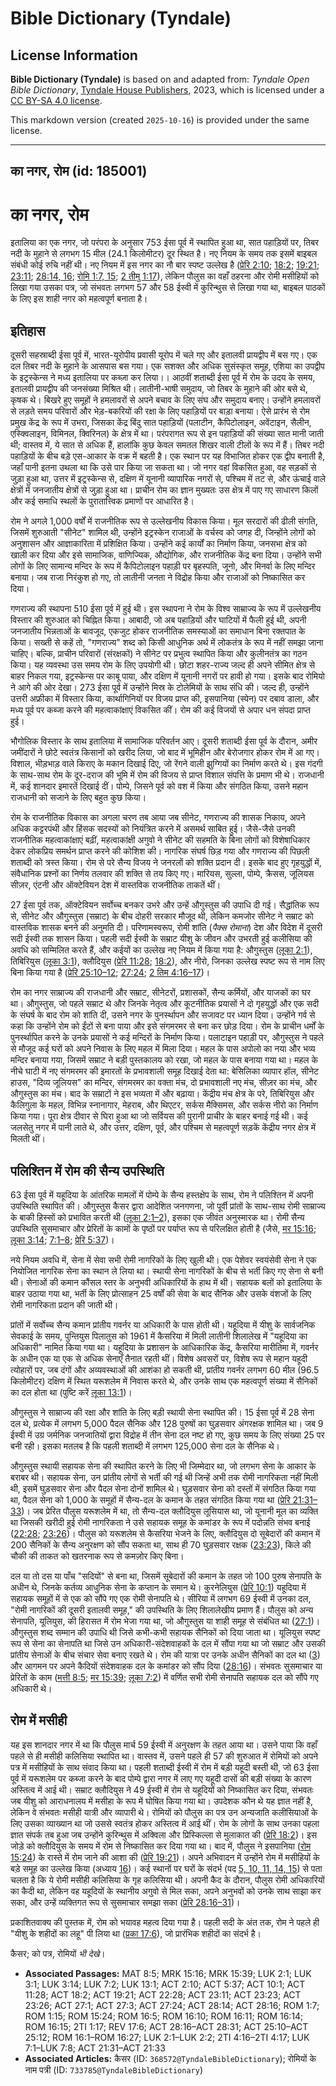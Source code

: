 # Bible Dictionary (Tyndale)

## License Information

**Bible Dictionary (Tyndale)** is based on and adapted from: _Tyndale Open Bible Dictionary_, [Tyndale House Publishers](https://tyndaleopenresources.com/), 2023, which is licensed under a [CC BY-SA 4.0 license](https://creativecommons.org/licenses/by-sa/4.0/legalcode.en).

This markdown version (created `2025-10-16`) is provided under the same license.



--------------------------------

## का नगर, रोम (id: 185001)

का नगर, रोम
===========

इतालिया का एक नगर, जो परंपरा के अनुसार 753 ईसा पूर्व में स्थापित हुआ था, सात पहाड़ियों पर, तिबर नदी के मुहाने से लगभग 15 मील (24\.1 किलोमीटर) दूर स्थित है। नए नियम के समय तक इसमें बाइबल संबंधी कोई रुचि नहीं थी। नए नियम में इस नगर का नौ बार स्पष्ट उल्लेख है ([प्रेरि 2:10](https://ref.ly/Acts2:10); [18:2](https://ref.ly/Acts18:2); [19:21](https://ref.ly/Acts19:21); [23:11](https://ref.ly/Acts23:11); [28:14, 16](https://ref.ly/Acts28:14,Acts28:16); [रोमि 1:7, 15](https://ref.ly/Rom1:7,Rom1:15); [2 तीमु 1:17](https://ref.ly/2Tim1:17)), लेकिन पौलुस का वहाँ ठहरना और रोमी मसीहियों को लिखा गया उसका पत्र, जो संभवतः लगभग 57 और 58 ईस्वी में कुरिन्थुस से लिखा गया था, बाइबल पाठकों के लिए इस शाही नगर को महत्वपूर्ण बनाता है।

इतिहास
------

दूसरी सहस्राब्दी ईसा पूर्व में, भारत\-यूरोपीय प्रवासी यूरोप में चले गए और इतालवी प्रायद्वीप में बस गए। एक दल तिबर नदी के मुहाने के आसपास बस गया। एक सशक्त और अधिक सुसंस्कृत समूह, एशिया का उपद्वीप के इट्रस्केन्स ने मध्य इतालिया पर कब्ज़ा कर लिया।। आठवीं शताब्दी ईसा पूर्व में रोम के उदय के समय, इतालवी प्रायद्वीप की जनसंख्या मिश्रित थी। लातीनी\-भाषी समुदाय, जो तिबर के मुहाने की ओर बसे थे, कृषक थे। बिखरे हुए समूहों ने हमलावरों से अपने बचाव के लिए संघ और समुदाय बनाए। उन्होंने हमलावरों से लड़ते समय परिवारों और भेड़\-बकरियों की रक्षा के लिए पहाड़ियों पर बाड़ा बनाया। ऐसे प्रारंभ से रोम प्रमुख केंद्र के रूप में उभरा, जिसका केंद्र बिंदु सात पहाड़ियों (पलाटीन, कैपिटोलाइन, अवेंटाइन, सैलीन, एस्क्विलाइन, विमिनल, क्विरिनल) के क्षेत्र में था। परंपरागत रूप से इन पहाड़ियों की संख्या सात मानी जाती थी; वास्तव में, ये सात से अधिक हैं, हालांकि कुछ केवल समतल शिखर वाली टीलों के रूप में हैं। तिबर नदी पहाड़ियों के बीच बड़े एस\-आकार के वक्र में बहती है। एक स्थान पर यह विभाजित होकर एक द्वीप बनाती है, जहाँ पानी इतना उथला था कि उसे पार किया जा सकता था। जो नगर वहां विकसित हुआ, वह सड़कों से जुड़ा हुआ था, उत्तर में इट्रस्केन्स से, दक्षिण में यूनानी व्यापारिक नगरों से, पश्चिम में तट से, और ऊंचाई वाले क्षेत्रों में जनजातीय क्षेत्रों से जुड़ा हुआ था। प्राचीन रोम का ज्ञान मुख्यतः उस क्षेत्र में पाए गए साधारण किलों और कई समाधि स्थलों के पुरातात्त्विक प्रमाणों पर आधारित है।

रोम ने अगले 1,000 वर्षों में राजनीतिक रूप से उल्लेखनीय विकास किया। मूल सरदारों की ढीली संगति, जिसमें शुरुआती "सीनेट" शामिल थी, उन्होंने इट्रस्केन राजाओं के वर्चस्व को जगह दी, जिन्होंने लोगों को अनुशासन और आज्ञाकारिता में प्रशिक्षित किया। उन्होंने कई कार्यों का निर्माण किया, जनसभा क्षेत्र को खाली कर दिया और इसे सामाजिक, वाणिज्यिक, औद्योगिक, और राजनीतिक केंद्र बना दिया। उन्होंने सभी लोगों के लिए सामान्य मन्दिर के रूप में कैपिटोलाइन पहाड़ी पर बृहस्पति, जूनो, और मिनर्वा के लिए मन्दिर बनाया। जब राजा निरंकुश हो गए, तो लातीनी जनता ने विद्रोह किया और राजाओं को निष्कासित कर दिया।

गणराज्य की स्थापना 510 ईसा पूर्व में हुई थी। इस स्थापना ने रोम के विश्व साम्राज्य के रूप में उल्लेखनीय विस्तार की शुरुआत को चिह्नित किया। आबादी, जो अब पहाड़ियों और घाटियों में फैली हुई थी, अपनी जनजातीय भिन्नताओं के बावजूद, एकजुट होकर राजनीतिक समस्याओं का समाधान बिना रक्तपात के किया। सख्ती से कहें तो, "गणराज्य" शब्द को किसी आधुनिक अर्थ में लोकतंत्र के रूप में नहीं समझा जाना चाहिए। बल्कि, प्राचीन परिवारों (संरक्षकों) ने सीनेट पर प्रभुत्व स्थापित किया और कुलीनतंत्र का गठन किया। यह व्यवस्था उस समय रोम के लिए उपयोगी थी। छोटा शहर\-राज्य जल्द ही अपने सीमित क्षेत्र से बाहर निकल गया, इट्रस्केन्स पर काबू पाया, और दक्षिण में यूनानी नगरों पर हावी हो गया। इसके बाद रोमियो ने आगे की ओर देखा। 273 ईसा पूर्व में उन्होंने मिस्र के टोलेमियों के साथ संधि की। जल्द ही, उन्होंने उत्तरी अफ्रीका में विस्तार किया, कार्थागिनियों पर विजय प्राप्त की, इसपानिया (स्पेन) पर दबाव डाला, और मध्य पूर्व पर कब्जा करने की महत्वाकांक्षाएं विकसित कीं। रोम की कई विजयों से अपार धन संपदा प्राप्त हुई।

भौगोलिक विस्तार के साथ इतालिया में सामाजिक परिवर्तन आए। दूसरी शताब्दी ईसा पूर्व के दौरान, अमीर जमींदारों ने छोटे स्वतंत्र किसानों को खरीद लिया, जो बाद में भूमिहीन और बेरोजगार होकर रोम में आ गए। विशाल, भीड़भाड़ वाले किराए के मकान दिखाई दिए, जो रेंगने वाली झुग्गियों का निर्माण करते थे। इस गंदगी के साथ\-साथ रोम के दूर\-दराज की भूमि में रोम की विजय से प्राप्त विशाल संपत्ति के प्रमाण भी थे। राजधानी में, कई शानदार इमारतें दिखाई दीं। पोम्पे, जिसने पूर्व को वश में किया और संगठित किया, उसने महान राजधानी को सजाने के लिए बहुत कुछ किया।

रोम के राजनीतिक विकास का अगला चरण तब आया जब सीनेट, गणराज्य की शासक निकाय, अपने अधिक कट्टरपंथी और हिंसक सदस्यों को नियंत्रित करने में असमर्थ साबित हुई। जैसे\-जैसे उनकी राजनीतिक महत्वाकांक्षाएं बढ़ीं, महत्वाकांक्षी अगुवो ने सीनेट की सहमति के बिना लोगों को विशेषाधिकार देकर लोकप्रिय समर्थन प्राप्त करने की कोशिश की। नागरिक संघर्ष छिड़ गया और गणराज्य की पिछली शताब्दी को त्रस्त किया। रोम से परे सैन्य विजय ने जनरलों को शक्ति प्रदान दी। इसके बाद हुए गृहयुद्धों में, संवैधानिक प्रश्नों का निर्णय तलवार की शक्ति से तय किए गए। मारियस, सुल्ला, पोम्पे, क्रैसस, जूलियस सीज़र, एंटनी और ऑक्टेवियन देश में वास्तविक राजनीतिक ताकतें थीं।

27 ईसा पूर्व तक, ऑक्टेवियन सर्वोच्च बनकर उभरे और उन्हें औगुस्तुस की उपाधि दी गई। सैद्धांतिक रूप से, सीनेट और औगुस्तुस (सम्राट) के बीच दोहरी सरकार मौजूद थी, लेकिन कमजोर सीनेट ने सम्राट को वास्तविक शासक बनने की अनुमति दी। परिणामस्वरूप, रोमी शांति (*पैक्स रोमाना*) देश और विदेश में दूसरी सदी ईस्वी तक शासन किया। पहली सदी ईस्वी के सम्राट यीशु के जीवन और उभरती हुई कलीसिया की अवधि को सम्मिलित करते हैं, और कईयों का उल्लेख नए नियम में किया गया है: औगुस्तुस ([लूका 2:1](https://ref.ly/Luke2:1)), तिबिरियुस ([लूका 3:1](https://ref.ly/Luke3:1)), क्लौदियुस ([प्रेरि 11:28](https://ref.ly/Acts11:28); [18:2](https://ref.ly/Acts18:2)), और नीरो, जिनका उल्लेख स्पष्ट रूप से नाम लिए बिना किया गया है ([प्रेरि 25:10–12](https://ref.ly/Acts25:10-Acts25:12); [27:24](https://ref.ly/Acts27:24); [2 तिम 4:16–17](https://ref.ly/2Tim4:16-2Tim4:17))।

रोम का नगर साम्राज्य की राजधानी और सम्राट, सीनेटरों, प्रशासकों, सैन्य कर्मियों, और याजकों का घर था। औगुस्तुस, जो पहले सम्राट थे और जिनके नेतृत्व और कूटनीतिक प्रयासों ने दो गृहयुद्धों और एक सदी के संघर्ष के बाद रोम को शांति दी, उसने नगर के पुनर्स्थापन और सजावट पर ध्यान दिया। उन्होंने गर्व से कहा कि उन्होंने रोम को ईंटों से बना पाया और इसे संगमरमर से बना कर छोड़ दिया। रोम के प्राचीन धर्मों के पुनर्स्थापित करने के उनके प्रयासों ने कई मन्दिरों के निर्माण किया। पलाटाइन पहाड़ी पर, औगुस्तुस ने पहले से मौजूद कई घरों को अपने निवास के लिए महल में मिला दिया। महल के पास अपोलो का नया और भव्य मन्दिर बनाया गया, जिसमें सम्राट ने बड़ी पुस्तकालय को रखा, जो महल के पास बनाया गया था। महल के नीचे घाटी में नए संगमरमर की इमारतों के प्रभावशाली समूह दिखाई देता था: बेसिलिका व्यापार हॉल, सीनेट हाउस, "दिव्य जूलियस" का मन्दिर, संगमरमर का वक्ता मंच, दो प्रभावशाली नए मंच, सीज़र का मंच, और औगुस्तुस का मंच। बाद के सम्राटों ने इस भव्यता में और बढ़ाया। केंद्रीय मंच क्षेत्र के परे, तिबिरियुस और कैलिगुला के महल, विभिन्न स्नानागार, मेहराब, और थिएटर, सर्कस मैक्सिमस, और सर्कस नीरो का निर्माण किया गया। पूरा क्षेत्र दीवार से घिरा हुआ था जो सर्वियस की पुरानी प्राचीर के बाहर बनाई गई थी। कई जलसेतु नगर में पानी लाते थे, और उत्तर, दक्षिण, पूर्व, और पश्चिम से महत्वपूर्ण सड़कें केंद्रीय नगर क्षेत्र में मिलती थीं।

पलिश्तिन में रोम की सैन्य उपस्थिति
----------------------------------

63 ईसा पूर्व में यहूदिया के आंतरिक मामलों में पोम्पे के सैन्य हस्तक्षेप के साथ, रोम ने पलिश्तिन में अपनी उपस्थिति स्थापित की। औगुस्तुस कैसर द्वारा आदेशित जनगणना, जो पूर्वी प्रांतों के साथ\-साथ रोमी साम्राज्य के बाकी हिस्सों को प्रभावित करती थी ([लूका 2:1–2](https://ref.ly/Luke2:1-Luke2:2)), इसका एक जीवंत अनुस्मारक था। रोमी सैन्य उपस्थिति सुसमाचार और प्रेरितों के कामों के पृष्ठों पर पर्याप्त रूप से परिलक्षित होती है (जैसे, [मर 15:16](https://ref.ly/Mark15:16); [लूका 3:14](https://ref.ly/Luke3:14); [7:1–8](https://ref.ly/Luke7:1-Luke7:8); [प्रेरि 5:37](https://ref.ly/Acts5:37))।

नये नियम अवधि में, सेना में सेवा सभी रोमी नागरिकों के लिए खुली थी। एक पेशेवर स्वयंसेवी सेना ने एक नियोजित नागरिक सेना का स्थान ले लिया था। स्थायी सेना नागरिकों के बीच से भर्ती किए गए सेना से बनी थी। सेनाओं की कमान कौंसल स्तर के अनुभवी अधिकारियों के हाथ में थी। सहायक बलों को इतालिया के बाहर उठाया गया था, भर्ती के लिए प्रोत्साहन 25 वर्षों की सेवा के बाद सैनिक और उसके वंशजों के लिए रोमी नागरिकता प्रदान की जाती थी।

प्रांतों में सर्वोच्च सैन्य कमान प्रांतीय गवर्नर या अधिकारी के पास होती थी। यहूदिया में यीशु के सार्वजनिक सेवकाई के समय, पुन्तियुस पिलातुस को 1961 में कैसरिया में मिली लातीनी शिलालेख में "यहूदिया का अधिकारी" नामित किया गया था। यहूदिया के प्रशासन के आधिकारिक केंद्र, कैसरिया मारीतिमा में, गवर्नर के अधीन एक या एक से अधिक सेनाएँ तैनात रहती थीं। विशेष अवसरों पर, विशेष रूप से महान यहूदी त्योहारों पर, जब दंगों और अव्यवस्थाओं की आशंका हो सकती थी, प्रांतीय गवर्नर लगभग 60 मील (96\.5 किलोमीटर) दक्षिण में स्थित यरूशलेम में निवास करते थे, और उनके साथ एक महत्वपूर्ण संख्या में सैनिकों का दल होता था (पुष्टि करें [लूका 13:1](https://ref.ly/Luke13:1))।

औगुस्तुस ने साम्राज्य की रक्षा और शांति के लिए बड़ी स्थायी सेना स्थापित की। 15 ईसा पूर्व में 28 सेना दल थे, प्रत्येक में लगभग 5,000 पैदल सैनिक और 128 पुरुषों का घुड़सवार अंगरक्षक शामिल था। जब 9 ईस्वी में उग्र जर्मनिक जनजातियों द्वारा विद्रोह में तीन सेना दल नष्ट हो गए, कुछ समय के लिए संख्या 25 पर बनी रही। इसका मतलब है कि पहली शताब्दी में लगभग 125,000 सेना दल के सैनिक थे।

औगुस्तुस स्थायी सहायक सेना की स्थापित करने के लिए भी जिम्मेदार था, जो लगभग सेना के आकार के बराबर थी। सहायक सेना, उन प्रांतीय लोगों से भर्ती की गई थी जिन्हें अभी तक रोमी नागरिकता नहीं मिली थी, इसमें घुड़सवार सेना और पैदल सेना दोनों शामिल थे। घुड़सवार सेना को दस्तों में संगठित किया गया था, पैदल सेना को 1,000 के समूहों में सैन्य\-दल के कमान के तहत संगठित किया गया था ([प्रेरि 21:31–33](https://ref.ly/Acts21:31-Acts21:33))। जब प्रेरित पौलुस यरूशलेम में था, तो सैन्य\-दल क्लौदियुस लूसियास था, जो यूनानी मूल का व्यक्ति था जिसकी खरीदी हुई रोमी नागरिकता ने उसे सहायक समूह के कमांडर के रूप में पदोन्नति संभव बनाई ([22:28](https://ref.ly/Acts22:28); [23:26](https://ref.ly/Acts23:26))। पौलुस को यरूशलेम से कैसरिया भेजने के लिए, क्लौदियुस दो सूबेदारों की कमान में 200 सैनिकों के सैन्य अनुरक्षण को सौंप सकता था, साथ ही 70 घुड़सवार रक्षक ([23:23](https://ref.ly/Acts23:23)), किले की चौकी की ताकत को खतरनाक रूप से कमज़ोर किए बिना।

दल या तो दस या पाँच "सदियों" से बना था, जिसमें सूबेदारों की कमान के तहत जो 100 पुरुष सेनापति के अधीन थे, जिनके कर्तव्य आधुनिक सेना के कप्तान के समान थे। कुरनेलियुस ([प्रेरि 10:1](https://ref.ly/Acts10:1)) यहूदिया में सहायक समूहों में से एक को सौंपे गए एक रोमी सेनापति थे। सीरिया में लगभग 69 ईस्वी में उनका दल, "रोमी नागरिकों की दूसरी इतालवी समूह," की उपस्थिति के लिए शिलालेखीय प्रमाण हैं। पौलुस को अन्य सेनापति, यूलियुस, की हिरासत में रोम भेजा गया था, जो औगुस्तुस या शाही समूह से संबंधित था ([27:1](https://ref.ly/Acts27:1))। औगुस्तुस शब्द सम्मान की उपाधि थी जिसे कभी\-कभी सहायक सैनिकों को दिया जाता था। यूलियुस स्पष्ट रूप से सेना का सेनापति था जिसे उन अधिकारी\-संदेशवाहकों के दल में सौंपा गया था जो सम्राट और उसकी प्रांतीय सेनाओं के बीच संचार सेवा बनाए रखते थे। रोम की यात्रा पर उनके अधीन सैनिकों का दल था ([3](https://ref.ly/Acts27:3)) और आगमन पर अपने कैदियों संदेशवाहक दल के कमांडर को सौंप दिया ([28:16](https://ref.ly/Acts28:16))। संभवतः सुसमाचार या प्रेरितों के काम ([मत्ती 8:5](https://ref.ly/Matt8:5); [मर 15:39](https://ref.ly/Mark15:39); [लूका 7:2](https://ref.ly/Luke7:2)) में वर्णित सभी रोमी सेनापति सहायक दल को सौंपे गए अधिकारी थे।

रोम में मसीही
-------------

यह इस शानदार नगर में था कि पौलुस मार्च 59 ईस्वी में अनुरक्षण के तहत आया था। उसने पाया कि वहाँ पहले से ही मसीही कलिसिया स्थापित था। वास्तव में, उसने पहले ही 57 की शुरुआत में रोमियों को अपने पत्र में मसीहियों के साथ संवाद किया था। पहली शताब्दी ईस्वी में रोम में बड़ी यहूदी बस्ती थी, जो 63 ईसा पूर्व में यरूशलेम पर कब्जा करने के बाद पोम्पे द्वारा नगर में लाए गए यहूदी दासों की बड़ी संख्या के कारण अस्तित्व में आई थी। सम्राट क्लौदियुस ने 49 ईस्वी में रोम से यहूदियों को निष्कासित कर दिया, संभवतः जब यीशु को आराधनालय में मसीहा के रूप में घोषित किया गया था। उपदेशक कौन थे यह ज्ञात नहीं है, लेकिन वे संभवतः मसीही यात्री और व्यापारी थे। रोमियों को पौलुस का पत्र उन अन्यजाति कलीसियाओं के लिए उसका व्याख्यान था जो उससे स्वतंत्र होकर अस्तित्व में आई थीं। रोम के लोगों के साथ उनका पहला ज्ञात संपर्क तब हुआ जब उन्होंने कुरिन्थुस में अक्विला और प्रिस्किल्ला से मुलाकात की ([प्रेरि 18:2](https://ref.ly/Acts18:2))। इस जोड़े को क्लौदियुस के समय में रोम से निष्कासित कर दिया गया था। बाद में, पौलुस ने इसपानिया ([रोम 15:24](https://ref.ly/Rom15:24)) के रास्ते में रोम जाने की आशा की ([प्रेरि 19:21](https://ref.ly/Acts19:21))। अपने अभिवादन में उन्होंने रोम में मसीहियों के बड़े समूह का उल्लेख किया (अध्याय [16](https://ref.ly/Rom16:1-Rom16:27))। कई स्थानों पर घरों के संदर्भ (पद [5, 10, 11, 14, 15](https://ref.ly/Rom16:5,Rom16:10,Rom16:11,Rom16:14,Rom16:15)) से पता चलता है कि ये रोमी मसीही कलिसिया के गृह कलिसिया थी। अपनी कैद के दौरान, पौलुस रोमी अधिकारियों का कैदी था, लेकिन वह यहूदियों के स्थानीय अगुवो से मिल सका, अपने अनुभवों को उनके साथ साझा कर सका, और उन्हें व्यक्तिगत रूप से सुसमाचार समझा सका ([प्रेरि 28:16–31](https://ref.ly/Acts28:16-Acts28:31))।

प्रकाशितवाक्य की पुस्तक में, रोम को भयावह महत्व दिया गया है। पहली सदी के अंत तक, रोम ने पहले ही "यीशु के शहीदों का लहू" पी लिया था ([प्रका 17:6](https://ref.ly/Rev17:6)), जो प्रारंभिक शहीदों का संदर्भ है।

 कैसर; को पत्र, रोमियों *भी देखे*।

* **Associated Passages:** MAT 8:5; MRK 15:16; MRK 15:39; LUK 2:1; LUK 3:1; LUK 3:14; LUK 7:2; LUK 13:1; ACT 2:10; ACT 5:37; ACT 10:1; ACT 11:28; ACT 18:2; ACT 19:21; ACT 22:28; ACT 23:11; ACT 23:23; ACT 23:26; ACT 27:1; ACT 27:3; ACT 27:24; ACT 28:14; ACT 28:16; ROM 1:7; ROM 1:15; ROM 15:24; ROM 16:5; ROM 16:10; ROM 16:11; ROM 16:14; ROM 16:15; 2TI 1:17; REV 17:6; ACT 28:16–ACT 28:31; ACT 25:10–ACT 25:12; ROM 16:1–ROM 16:27; LUK 2:1–LUK 2:2; 2TI 4:16–2TI 4:17; LUK 7:1–LUK 7:8; ACT 21:31–ACT 21:33
* **Associated Articles:** कैसर (ID: `368572@TyndaleBibleDictionary`); रोमियों के नाम पत्री (ID: `733785@TyndaleBibleDictionary`)

